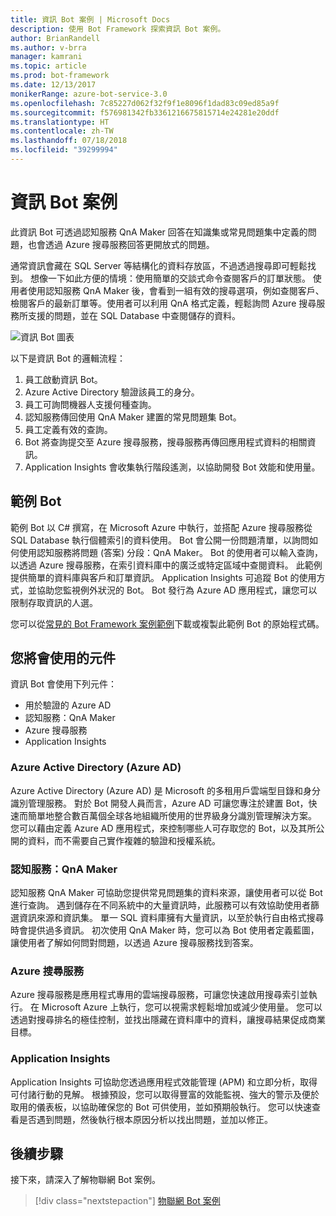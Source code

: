 ```yaml
---
title: 資訊 Bot 案例 | Microsoft Docs
description: 使用 Bot Framework 探索資訊 Bot 案例。
author: BrianRandell
ms.author: v-brra
manager: kamrani
ms.topic: article
ms.prod: bot-framework
ms.date: 12/13/2017
monikerRange: azure-bot-service-3.0
ms.openlocfilehash: 7c85227d062f32f9f1e8096f1dad83c09ed85a9f
ms.sourcegitcommit: f576981342fb3361216675815714e24281e20ddf
ms.translationtype: HT
ms.contentlocale: zh-TW
ms.lasthandoff: 07/18/2018
ms.locfileid: "39299994"
---
```

# <a name="information-bot-scenario"></a>資訊 Bot 案例
此資訊 Bot 可透過認知服務 QnA Maker 回答在知識集或常見問題集中定義的問題，也會透過 Azure 搜尋服務回答更開放式的問題。

通常資訊會藏在 SQL Server 等結構化的資料存放區，不過透過搜尋即可輕鬆找到。 想像一下如此方便的情境：使用簡單的交談式命令查閱客戶的訂單狀態。 使用者使用認知服務 QnA Maker 後，會看到一組有效的搜尋選項，例如查閱客戶、檢閱客戶的最新訂單等。使用者可以利用 QnA 格式定義，輕鬆詢問 Azure 搜尋服務所支援的問題，並在 SQL Database 中查閱儲存的資料。

![資訊 Bot 圖表](~/media/scenarios/bot-service-scenario-informational-bot.png)

以下是資訊 Bot 的邏輯流程：

1. 員工啟動資訊 Bot。
2. Azure Active Directory 驗證該員工的身分。
3. 員工可詢問機器人支援何種查詢。
4. 認知服務傳回使用 QnA Maker 建置的常見問題集 Bot。
5. 員工定義有效的查詢。
6. Bot 將查詢提交至 Azure 搜尋服務，搜尋服務再傳回應用程式資料的相關資訊。
7. Application Insights 會收集執行階段遙測，以協助開發 Bot 效能和使用量。

## <a name="sample-bot"></a>範例 Bot
範例 Bot 以 C# 撰寫，在 Microsoft Azure 中執行，並搭配 Azure 搜尋服務從 SQL Database 執行個體索引的資料使用。 Bot 會公開一份問題清單，以詢問如何使用認知服務將問題 (答案) 分段：QnA Maker。 Bot 的使用者可以輸入查詢，以透過 Azure 搜尋服務，在索引資料庫中的廣泛或特定區域中查閱資料。 此範例提供簡單的資料庫與客戶和訂單資訊。 Application Insights 可追蹤 Bot 的使用方式，並協助您監視例外狀況的 Bot。 Bot 發行為 Azure AD 應用程式，讓您可以限制存取資訊的人選。

您可以從[常見的 Bot Framework 案例範例](https://aka.ms/bot/scenarios)下載或複製此範例 Bot 的原始程式碼。

## <a name="components-youll-use"></a>您將會使用的元件
資訊 Bot 會使用下列元件：
-   用於驗證的 Azure AD
-   認知服務：QnA Maker
-   Azure 搜尋服務
-   Application Insights

### <a name="azure-active-directory-azure-ad"></a>Azure Active Directory (Azure AD)
Azure Active Directory (Azure AD) 是 Microsoft 的多租用戶雲端型目錄和身分識別管理服務。 對於 Bot 開發人員而言，Azure AD 可讓您專注於建置 Bot，快速而簡單地整合數百萬個全球各地組織所使用的世界級身分識別管理解決方案。 您可以藉由定義 Azure AD 應用程式，來控制哪些人可存取您的 Bot，以及其所公開的資料，而不需要自己實作複雜的驗證和授權系統。

### <a name="cognitive-services-qna-maker"></a>認知服務：QnA Maker
認知服務 QnA Maker 可協助您提供常見問題集的資料來源，讓使用者可以從 Bot 進行查詢。 遇到儲存在不同系統中的大量資訊時，此服務可以有效協助使用者篩選資訊來源和資訊集。 單一 SQL 資料庫擁有大量資訊，以至於執行自由格式搜尋時會提供過多資訊。 初次使用 QnA Maker 時，您可以為 Bot 使用者定義藍圖，讓使用者了解如何問對問題，以透過 Azure 搜尋服務找到答案。

### <a name="azure-search"></a>Azure 搜尋服務
Azure 搜尋服務是應用程式專用的雲端搜尋服務，可讓您快速啟用搜尋索引並執行。 在 Microsoft Azure 上執行，您可以視需求輕鬆增加或減少使用量。 您可以透過對搜尋排名的極佳控制，並找出隱藏在資料庫中的資料，讓搜尋結果促成商業目標。

### <a name="application-insights"></a>Application Insights
Application Insights 可協助您透過應用程式效能管理 (APM) 和立即分析，取得可付諸行動的見解。 根據預設，您可以取得豐富的效能監視、強大的警示及便於取用的儀表板，以協助確保您的 Bot 可供使用，並如預期般執行。 您可以快速查看是否遇到問題，然後執行根本原因分析以找出問題，並加以修正。

## <a name="next-steps"></a>後續步驟
接下來，請深入了解物聯網 Bot 案例。

> [!div class="nextstepaction"]
> [物聯網 Bot 案例](bot-service-scenario-internet-things.md)
